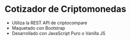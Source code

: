 # Cotizador de Criptomonedas

- Utiliza la REST API de criptocompare
- Maquetado con Bootstrap
- Desarrollado con JavaScript Puro o Vanilla JS
